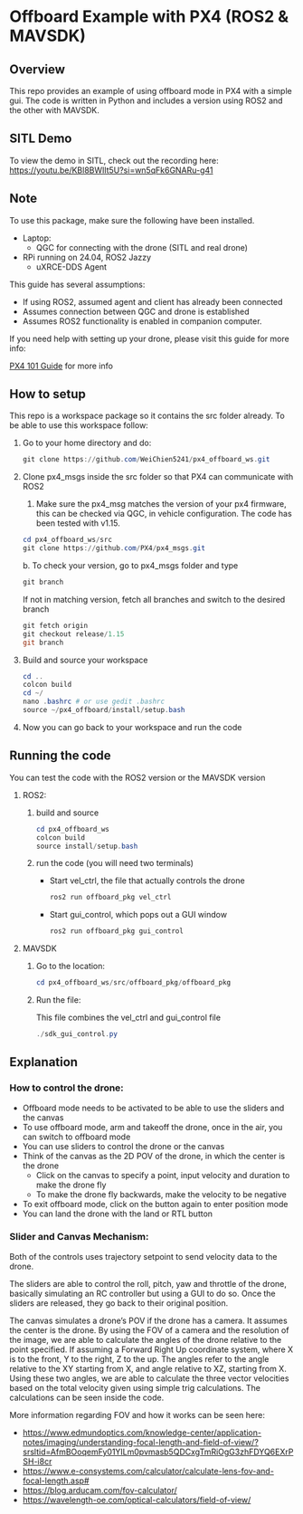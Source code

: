 # Offboard Example with PX4 (ROS2 & MAVSDK)

## Overview

This repo provides an example of using offboard mode in PX4 with a simple gui. The code is written in Python and includes a version using ROS2 and the other with MAVSDK. 

## SITL Demo

To view the demo in SITL, check out the recording here: https://youtu.be/KBl8BWIlt5U?si=wn5qFk6GNARu-g41

## Note

To use this package, make sure the following have been installed. 

- Laptop:
    - QGC for connecting with the drone (SITL and real drone)
- RPi running on 24.04, ROS2 Jazzy
    - uXRCE-DDS Agent

This guide has several assumptions:

- If using ROS2, assumed agent and client has already been connected
- Assumes connection between QGC and drone is established
- Assumes ROS2 functionality is enabled in companion computer.

If you need help with setting up your drone, please visit this guide for more info:

 [PX4 101 Guide](https://www.notion.so/PX4-101-Guide-222f130fcb60800c8afffc4887eca054?pvs=21)  for more info

## How to setup

This repo is a workspace package so it contains the src folder already. To be able to use this workspace follow:

1. Go to your home directory and do:
    
    ```powershell
    git clone https://github.com/WeiChien5241/px4_offboard_ws.git
    ```
    
2. Clone px4_msgs inside the src folder so that PX4 can communicate with ROS2
    1. Make sure the px4_msg matches the version of your px4 firmware, this can be checked via QGC, in vehicle configuration. The code has been tested with v1.15.
    
    ```powershell
    cd px4_offboard_ws/src
    git clone https://github.com/PX4/px4_msgs.git
    ```
    
    b. To check your version, go to px4_msgs folder and type
    
    ```powershell
    git branch
    ```
    
    If not in matching version, fetch all branches and switch to the desired branch
    
    ```powershell
    git fetch origin
    git checkout release/1.15
    git branch
    ```
    
3.  Build and source your workspace
    
    ```powershell
    cd ..
    colcon build
    cd ~/
    nano .bashrc # or use gedit .bashrc
    source ~/px4_offboard/install/setup.bash
    ```
    
4. Now you can go back to your workspace and run the code

## Running the code

You can test the code with the ROS2 version or the MAVSDK version

1. ROS2:
    1. build and source
        
        ```powershell
        cd px4_offboard_ws
        colcon build
        source install/setup.bash
        ```
        
    2. run the code (you will need two terminals)
        - Start vel_ctrl, the file that actually controls the drone
            
            ```powershell
            ros2 run offboard_pkg vel_ctrl
            ```
            
        - Start gui_control, which pops out a GUI window
            
            ```powershell
            ros2 run offboard_pkg gui_control 
            ```
            
2. MAVSDK
    1. Go to the location:
        
        ```powershell
        cd px4_offboard_ws/src/offboard_pkg/offboard_pkg
        ```
        
    2. Run the file:
        
        This file combines the vel_ctrl and gui_control file
        
        ```powershell
        ./sdk_gui_control.py
        ```
        

## Explanation

### How to control the drone:

- Offboard mode needs to be activated to be able to use the sliders and the canvas
- To use offboard mode, arm and takeoff the drone, once in the air, you can switch to offboard mode
- You can use sliders to control the drone or the canvas
- Think of the canvas as the 2D POV of the drone, in which the center is the drone
    - Click on the canvas to specify a point, input velocity and duration to make the drone fly
    - To make the drone fly backwards, make the velocity to be negative
- To exit offboard mode, click on the button again to enter position mode
- You can land the drone with the land or RTL button

### Slider and Canvas Mechanism:

Both of the controls uses trajectory setpoint to send velocity data to the drone. 

The sliders are able to control the roll, pitch, yaw and throttle of the drone, basically simulating an RC controller but using a GUI to do so. Once the sliders are released, they go back to their original position. 

The canvas simulates a drone’s POV if the drone has a camera. It assumes the center is the drone. By using the FOV of a camera and the resolution of the image, we are able to calculate the angles of the drone relative to the point specified. If assuming a Forward Right Up coordinate system, where X is to the front, Y to the right, Z to the up. The angles refer to the angle relative to the XY starting from X, and angle relative to XZ, starting from X. Using these two angles, we are able to calculate the three vector velocities based on the total velocity given using simple trig calculations. The calculations can be seen inside the code. 

More information regarding FOV and how it works can be seen here:

- https://www.edmundoptics.com/knowledge-center/application-notes/imaging/understanding-focal-length-and-field-of-view/?srsltid=AfmBOoqemFy01YILm0pvmasb5QDCxgTmRiOgG3zhFDYQ6EXrPSH-i8cr
- https://www.e-consystems.com/calculator/calculate-lens-fov-and-focal-length.asp#
- https://blog.arducam.com/fov-calculator/
- https://wavelength-oe.com/optical-calculators/field-of-view/